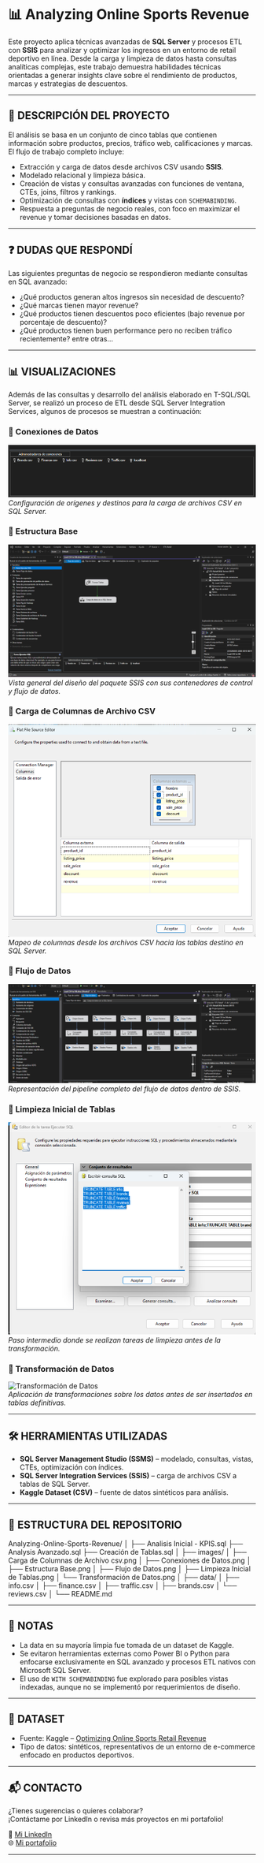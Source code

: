 # 📊 Analyzing Online Sports Revenue

Este proyecto aplica técnicas avanzadas de **SQL Server** y procesos ETL con **SSIS** para analizar y optimizar los ingresos en un entorno de retail deportivo en línea. Desde la carga y limpieza de datos hasta consultas analíticas complejas, este trabajo demuestra habilidades técnicas orientadas a generar insights clave sobre el rendimiento de productos, marcas y estrategias de descuentos.

---

## 📌 DESCRIPCIÓN DEL PROYECTO

El análisis se basa en un conjunto de cinco tablas que contienen información sobre productos, precios, tráfico web, calificaciones y marcas. El flujo de trabajo completo incluye:

- Extracción y carga de datos desde archivos CSV usando **SSIS**.
- Modelado relacional y limpieza básica.
- Creación de vistas y consultas avanzadas con funciones de ventana, CTEs, joins, filtros y rankings.
- Optimización de consultas con **índices** y vistas con `SCHEMABINDING`.
- Respuesta a preguntas de negocio reales, con foco en maximizar el revenue y tomar decisiones basadas en datos.

---

## ❓ DUDAS QUE RESPONDÍ

Las siguientes preguntas de negocio se respondieron mediante consultas en SQL avanzado:

- ¿Qué productos generan altos ingresos sin necesidad de descuento?
- ¿Qué marcas tienen mayor revenue?
- ¿Qué productos tienen descuentos poco eficientes (bajo revenue por porcentaje de descuento)?
- ¿Qué productos tienen buen performance pero no reciben tráfico recientemente?
entre otras...

---

## 📊 VISUALIZACIONES

Además de las consultas y desarrollo del análisis elaborado en T-SQL/SQL Server, se realizó un proceso de ETL desde SQL Server Integration Services, algunos de procesos se muestran a continuación:

### 🔌 Conexiones de Datos

![Conexiones de Datos](images/Conexiones%20de%20Datos.png)  
*Configuración de orígenes y destinos para la carga de archivos CSV en SQL Server.*


### 📐 Estructura Base

![Estructura Base](images/Estructura%20Base.png)  
*Vista general del diseño del paquete SSIS con sus contenedores de control y flujo de datos.*


### 📁 Carga de Columnas de Archivo CSV

![Carga de Columnas de Archivo csv](images/Carga%20de%20Columnas%20de%20Archivo%20csv.png)  
*Mapeo de columnas desde los archivos CSV hacia las tablas destino en SQL Server.*


### 🔄 Flujo de Datos

![Flujo de Datos](images/Flujo%20de%20Datos.png)  
*Representación del pipeline completo del flujo de datos dentro de SSIS.*


### 🧹 Limpieza Inicial de Tablas

![Limpieza Inicial de Tablas](images/Limpieza%20Inicial%20de%20Tablas.png)  
*Paso intermedio donde se realizan tareas de limpieza antes de la transformación.*


### 🔧 Transformación de Datos

![Transformación de Datos](images/Transformación%20de%20Datos.png)  
*Aplicación de transformaciones sobre los datos antes de ser insertados en tablas definitivas.*


---
## 🛠️ HERRAMIENTAS UTILIZADAS

- **SQL Server Management Studio (SSMS)** – modelado, consultas, vistas, CTEs, optimización con índices.
- **SQL Server Integration Services (SSIS)** – carga de archivos CSV a tablas de SQL Server.
- **Kaggle Dataset (CSV)** – fuente de datos sintéticos para análisis.

---

## 📁 ESTRUCTURA DEL REPOSITORIO

Analyzing-Online-Sports-Revenue/
│
├── Analisis Inicial - KPIS.sql
├── Analysis Avanzado.sql
├── Creación de Tablas.sql
│
├── images/
│ ├── Carga de Columnas de Archivo csv.png
│ ├── Conexiones de Datos.png
│ ├── Estructura Base.png
│ ├── Flujo de Datos.png
│ ├── Limpieza Inicial de Tablas.png
│ └── Transformación de Datos.png
│
├── data/
│ ├── info.csv
│ ├── finance.csv
│ ├── traffic.csv
│ ├── brands.csv
│ └── reviews.csv
│
└── README.md

---

## 📝 NOTAS

- La data en su mayoría limpia fue tomada de un dataset de Kaggle.
- Se evitaron herramientas externas como Power BI o Python para enfocarse exclusivamente en SQL avanzado y procesos ETL nativos con Microsoft SQL Server.
- El uso de `WITH SCHEMABINDING` fue explorado para posibles vistas indexadas, aunque no se implementó por requerimientos de diseño.

---

## 📂 DATASET

- Fuente: Kaggle – [Optimizing Online Sports Retail Revenue](https://www.kaggle.com/datasets/irenewidyastuti/datacamp-optimizing-online-sports-retail-revenue/data)
- Tipo de datos: sintéticos, representativos de un entorno de e-commerce enfocado en productos deportivos.

---

## 📬 CONTACTO

¿Tienes sugerencias o quieres colaborar?  
¡Contáctame por LinkedIn o revisa más proyectos en mi portafolio!

🔗 [Mi LinkedIn](https://www.linkedin.com/in/eduardo-alfonso-haro-villanueva-baa50a261/)  
🌐 [Mi portafolio](https://portafolio-eharo.carrd.co/)

---
